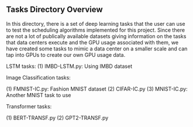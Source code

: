 ## Tasks Directory Overview 

In this directory, there is a set of deep learning tasks that the user can use to test the scheduling algorithms implemented for this project. Since there are not a lot of publically available datasets giving information on the tasks that data centers execute and the GPU usage associated with them, we have created some tasks to mimic a data center on a smaller scale and can tap into GPUs to create our own GPU usage data.

LSTM tasks: 
(1) IMBD-LSTM.py: Using IMBD dataset

Image Classification tasks:

(1) FMNIST-IC.py: Fashion MNIST dataset
(2) CIFAR-IC.py
(3) MNIST-IC.py: Another MNIST task to use

Transformer tasks:

(1) BERT-TRANSF.py
(2) GPT2-TRANSF.py
